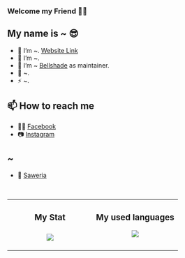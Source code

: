 ### Welcome my Friend 👋😊

## My name is ~ 😎
- 🔭 I’m ~. [Website Link](https://moneytory.000webhostapp.com/)
- 🌱 I’m ~.
- 👯 I’m ~ [Bellshade](https://github.com/bellshade) as maintainer.
- 💬 ~.
- ⚡ ~.

## 📫 How to reach me
- 👩‍💻 [Facebook](https://www.linkedin.com/in/adhy-wiranto-665882155/)
- 📷 [Instagram](https://www.instagram.com/wanindemilien/)


## ~
- 💸 [Saweria](https://saweria.co/adhywiranto44)

<br>

<table>
   <td width="50%" valign="top">
    <h3 align="center"> My Stat<h3>
    <p align="center">
      <img src="https://github-readme-stats.vercel.app/api?username=asasama&theme=algolia&column=7&no-frame=true" />
    </p>
   </td>
   <td width="50%" valign="top">
    <h3 align="center"> My used languages</h3>
     <p align="center">
      <img src="https://github-readme-stats.vercel.app/api/top-langs/?username=asasama&theme=outrun&column=7&no-frame=true"/>
     </p>
  </td>
</table>
